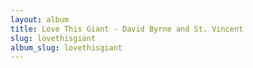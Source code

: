 ```yaml
---
layout: album
title: Love This Giant - David Byrne and St. Vincent
slug: lovethisgiant
album_slug: lovethisgiant
---
```

